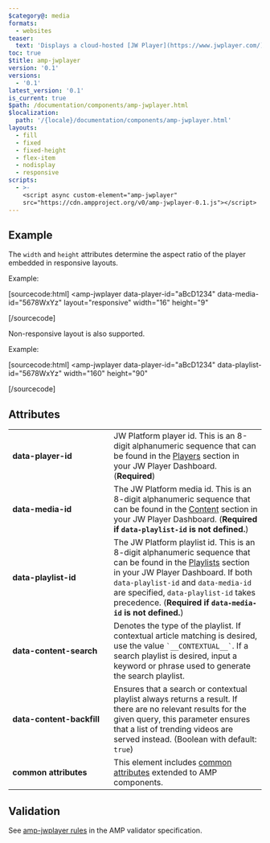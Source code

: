 ```yaml
---
$category@: media
formats:
  - websites
teaser:
  text: 'Displays a cloud-hosted [JW Player](https://www.jwplayer.com/).'
toc: true
$title: amp-jwplayer
version: '0.1'
versions:
  - '0.1'
latest_version: '0.1'
is_current: true
$path: /documentation/components/amp-jwplayer.html
$localization:
  path: '/{locale}/documentation/components/amp-jwplayer.html'
layouts:
  - fill
  - fixed
  - fixed-height
  - flex-item
  - nodisplay
  - responsive
scripts:
  - >-
    <script async custom-element="amp-jwplayer"
    src="https://cdn.ampproject.org/v0/amp-jwplayer-0.1.js"></script>
---
```



<!---
Copyright 2016 The AMP HTML Authors. All Rights Reserved.

Licensed under the Apache License, Version 2.0 (the "License");
you may not use this file except in compliance with the License.
You may obtain a copy of the License at

      http://www.apache.org/licenses/LICENSE-2.0

Unless required by applicable law or agreed to in writing, software
distributed under the License is distributed on an "AS-IS" BASIS,
WITHOUT WARRANTIES OR CONDITIONS OF ANY KIND, either express or implied.
See the License for the specific language governing permissions and
limitations under the License.
-->



## Example

The `width` and `height` attributes determine the aspect ratio of the player embedded in responsive layouts.

Example:

[sourcecode:html]
<amp-jwplayer
  data-player-id="aBcD1234"
  data-media-id="5678WxYz"
  layout="responsive"
  width="16"
  height="9"
>
</amp-jwplayer>
[/sourcecode]

Non-responsive layout is also supported.

Example:

[sourcecode:html]
<amp-jwplayer
  data-player-id="aBcD1234"
  data-playlist-id="5678WxYz"
  width="160"
  height="90"
>
</amp-jwplayer>
[/sourcecode]

## Attributes

<table>
  <tr>
    <td width="40%"><strong>data-player-id</strong></td>
    <td>JW Platform player id. This is an 8-digit alphanumeric sequence that can be found in the <a href="https://dashboard.jwplayer.com/#/players">Players</a> section in your JW Player Dashboard. (<strong>Required</strong>)</td>
  </tr>
  <tr>
    <td width="40%"><strong>data-media-id</strong></td>
    <td>The JW Platform media id. This is an 8-digit alphanumeric sequence that can be found in the <a href="https://dashboard.jwplayer.com/#/content">Content</a> section in your JW Player Dashboard. (<strong>Required if <code>data-playlist-id</code> is not defined.</strong>)</td>
  </tr>
  <tr>
    <td width="40%"><strong>data-playlist-id</strong></td>
    <td>The JW Platform playlist id. This is an 8-digit alphanumeric sequence that can be found in the <a href="https://dashboard.jwplayer.com/#/content/playlists">Playlists</a> section in your JW Player Dashboard. If both <code>data-playlist-id</code> and <code>data-media-id</code> are specified, <code>data-playlist-id</code> takes precedence. (<strong>Required if <code>data-media-id</code> is not defined.</strong>)</td>
  </tr>
  <tr>
    <td width="40%"><strong>data-content-search</strong></td>
    <td>Denotes the type of the playlist. If contextual article matching is desired, use the value <code>`__CONTEXTUAL__`</code>. If a search playlist is desired, input a keyword or phrase used to generate the search playlist.</td>
  </tr>
  <tr>
    <td width="40%"><strong>data-content-backfill</strong></td>
    <td>Ensures that a search or contextual playlist always returns a result. If there are no relevant results for the given query, this parameter ensures that a list of trending videos are served instead. (Boolean with default: <code>true</code>)</td>
  </tr>
  <tr>
    <td width="40%"><strong>common attributes</strong></td>
    <td>This element includes <a href="https://amp.dev/documentation/guides-and-tutorials/learn/common_attributes">common attributes</a> extended to AMP components.</td>
  </tr>
</table>

## Validation

See [amp-jwplayer rules](https://github.com/ampproject/amphtml/blob/master/extensions/amp-jwplayer/validator-amp-jwplayer.protoascii) in the AMP validator specification.